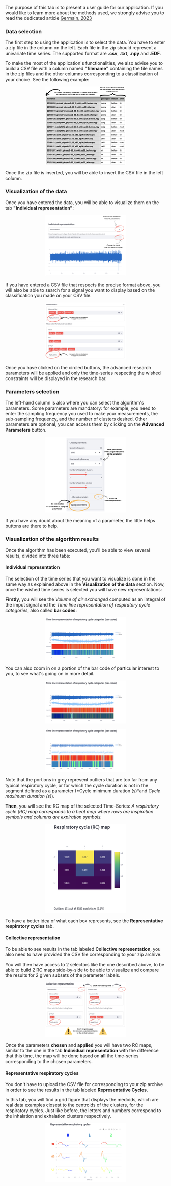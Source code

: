 The purpose of this tab is to present a user guide for our application. If you would like to learn more about the methods used, we strongly advise you to read the dedicated article [Germain, 2023](https://www.frontiersin.org/journals/physiology/articles/10.3389/fphys.2023.1154328/full)

### Data selection
The first step to using the application is to select the data. 
You have to enter a zip file in the column on the left. Each file in the zip should represent a univariate time series. 
The supported format are **.csv**, **.txt**, **.npy** and **.EDF**. 

To make the most of the application's functionalities, we also advise you to build a CSV file with a column named **"filename"** containing the file names in the zip files and the other columns corresponding to a classification of your choice. See the following example: 

<p align="center">
<img src= "https://raw.githubusercontent.com/Machiavelli-5040/PlethLit/main/tutorial_images/csv_example.png" width="50%" />
</p>

Once the zip file is inserted, you will be able to insert the CSV file in the left column.

### Visualization of the data
Once you have entered the data, you will be able to visualize them on the tab **"Individual representation"**:

<p align="center">
<img src= "https://raw.githubusercontent.com/Machiavelli-5040/PlethLit/main/tutorial_images/representation_example.png" width="50%" />
</p>


If you have entered a CSV file that respects the precise format above, you will also be able to search for a signal you want to display based on the classification you made on your CSV file.

<p align="center">
<img src= "https://raw.githubusercontent.com/Machiavelli-5040/PlethLit/main/tutorial_images/advanced_params_example.png" width="50%" />
</p>

Once you have clicked on the circled buttons, the advanced research parameters will be applied and only the time-series respecting the wished constraints will be displayed in the research bar.

### Parameters selection

The left-hand column is also where you can select the algorithm's parameters. 
Some parameters are mandatory: for example, you need to enter the sampling frequency you used to make your measurements, the sub-sampling frequency, and the number of clusters desired.
Other parameters are optional, you can access them by clicking on the **Advanced Parameters** button.

<p align="center">
<img src= "https://raw.githubusercontent.com/Machiavelli-5040/PlethLit/main/tutorial_images/parameters_example.png" width="50%" />
</p>

If you have any doubt about the meaning of a parameter, the little helps buttons are there to help.

### Visualization of the algorithm results
Once the algorithm has been executed, you'll be able to view several results, divided into three tabs: 

#### Individual representation
The selection of the time series that you want to visualize is done in the same way as explained above in the **Visualization of the data** section. Now, once the wished time series is selected you will have new representations:

**Firstly**, you will see the *Volume of air exchanged* computed as an integral of the imput signal and the *Time line representation of respiratory cycle categories*, also called **bar codes**: 

<p align="center">
<img src="https://raw.githubusercontent.com/Machiavelli-5040/PlethLit/main/tutorial_images/barcode_example.png" width="50%"/>
</p>

You can also zoom in on a portion of the bar code of particular interest to you, to see what's going on in more detail.

<p align="center">
<img src="https://raw.githubusercontent.com/Machiavelli-5040/PlethLit/main/tutorial_images/barcode_zoom_example.png" width="50%"/>
</p>
<p align="center">
<img src="https://raw.githubusercontent.com/Machiavelli-5040/PlethLit/main/tutorial_images/barcode_zoomed_example.png" width="50%"/>
</p>

Note that the portions in grey represent outliers that are too far from any typical respiratory cycle, or for which the cycle duration is not in the segment defined as a parameter (*Cycle minimum duration (s)*and *Cycle maximum duration (s)*).

**Then**, you will see the RC map of the selected Time-Series:
*A respiratory cycle (RC) map corresponds to a heat map where rows are inspiration symbols and columns are expiration symbols.*

<p align="center">
<img src="https://raw.githubusercontent.com/Machiavelli-5040/PlethLit/main/tutorial_images/RCmap_example.png" width="50%"/>
</p>

To have a better idea of what each box represents, see the **Representative respiratory cycles** tab.

#### Collective representation

To be able to see results in the tab labeled **Collective representation**, you also need to have provided the CSV file corresponding to your zip archive.

You will then have access to 2 selectors like the one described above, to be able to build 2 RC maps side-by-side to be able to visualize and compare the results for 2 given subsets of the parameter labels. 

<p align="center">
<img src="https://raw.githubusercontent.com/Machiavelli-5040/PlethLit/main/tutorial_images/collective_parameters_example.png" width="50%"/>
</p>

Once the parameters **chosen** and **applied** you will have two RC maps, similar to the one in the tab **Individual representation** with the difference that this time, the map will be done based on **all** the time-series corresponding to the chosen parameters.


#### Representative respiratory cycles

You don't have to upload the CSV file for corresponding to your zip archive in order to see the results in the tab labeled **Representative Cycles**.

In this tab, you will find a grid figure that displays the medoids, which are real data examples closest to the centroids of the clusters, for the respiratory cycles. Just like before, the letters and numbers correspond to the inhalation and exhalation clusters respectively.

<p align="center">
<img src="https://raw.githubusercontent.com/Machiavelli-5040/PlethLit/main/tutorial_images/respiratory_cycles_example.png" width="50%"/>
</p>
